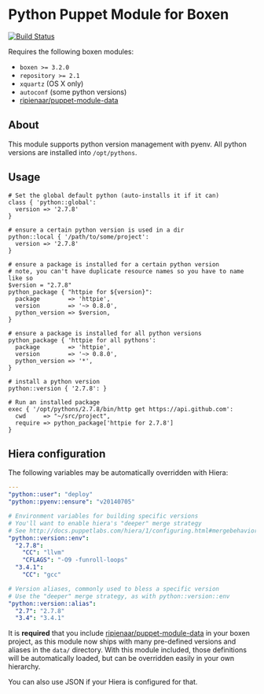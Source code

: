 # Python Puppet Module for Boxen

[![Build Status](https://travis-ci.org/hanjianwei/puppet-python.png?branch=master)](https://travis-ci.org/hanjianwei/puppet-python)

Requires the following boxen modules:

* `boxen >= 3.2.0`
* `repository >= 2.1`
* `xquartz` (OS X only)
* `autoconf` (some python versions)
* [ripienaar/puppet-module-data](https://github.com/ripienaar/puppet-module-data)

## About

This module supports python version management with pyenv.
All python versions are installed into `/opt/pythons`.

## Usage

```puppet
# Set the global default python (auto-installs it if it can)
class { 'python::global':
  version => '2.7.8'
}

# ensure a certain python version is used in a dir
python::local { '/path/to/some/project':
  version => '2.7.8'
}

# ensure a package is installed for a certain python version
# note, you can't have duplicate resource names so you have to name like so
$version = "2.7.8"
python_package { "httpie for ${version}":
  package        => 'httpie',
  version        => '~> 0.8.0',
  python_version => $version,
}

# ensure a package is installed for all python versions
python_package { 'httpie for all pythons':
  package        => 'httpie',
  version        => '~> 0.8.0',
  python_version => '*',
}

# install a python version
python::version { '2.7.8': }

# Run an installed package
exec { '/opt/pythons/2.7.8/bin/http get https://api.github.com':
  cwd     => "~/src/project",
  require => python_package['httpie for 2.7.8']
}
```

## Hiera configuration

The following variables may be automatically overridden with Hiera:

``` yaml
---
"python::user": "deploy"
"python::pyenv::ensure": "v20140705"

# Environment variables for building specific versions
# You'll want to enable hiera's "deeper" merge strategy
# See http://docs.puppetlabs.com/hiera/1/configuring.html#mergebehavior
"python::version::env":
  "2.7.8":
    "CC": "llvm"
    "CFLAGS": "-O9 -funroll-loops"
  "3.4.1":
    "CC": "gcc"

# Version aliases, commonly used to bless a specific version
# Use the "deeper" merge strategy, as with python::version::env
"python::version::alias":
  "2.7": "2.7.8"
  "3.4": "3.4.1"
```

It is **required** that you include
[ripienaar/puppet-module-data](https://github.com/ripienaar/puppet-module-data)
in your boxen project, as this module now ships with many pre-defined versions
and aliases in the `data/` directory. With this module included, those
definitions will be automatically loaded, but can be overridden easily in your
own hierarchy.

You can also use JSON if your Hiera is configured for that.
